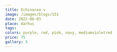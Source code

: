 ```yaml
---
title: Echinacea v
image: /images/blogs/151
date: 2022-06-03
place: Aarhus
tags:
colors: purple, red, pink, navy, mediumvioletred
price: 75
gallery: 5
---
```


